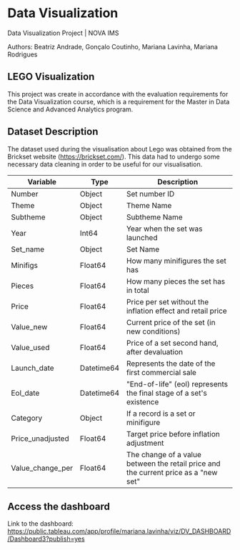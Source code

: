 # Data Visualization 

Data Visualization Project | NOVA IMS

Authors: Beatriz Andrade, Gonçalo Coutinho, Mariana Lavinha, Mariana Rodrigues

## LEGO Visualization

This project was create in accordance with the evaluation requirements for the Data Visualization course, which is a requirement for the Master in Data Science and Advanced Analytics program.

## Dataset Description

The dataset used during the visualisation about Lego was obtained from the Brickset website (https://brickset.com/). This data had to undergo some necessary data cleaning in order to be useful for our visualisation.

| Variable | Type | Description |
| --- | --- | --- |
| Number | Object | Set number ID |
| Theme | Object | Theme Name |
| Subtheme | Object | Subtheme Name |
| Year | Int64 | Year when the set was launched |
| Set_name | Object | Set Name  |
| Minifigs | Float64 | How many minifigures the set has |
| Pieces | Float64 | How many pieces the set has in total |
| Price | Float64 | Price per set without the inflation effect and retail price |
| Value_new | Float64 | Current price of the set (in new conditions) |
| Value_used | Float64 | Price of a set second hand, after devaluation |
| Launch_date | Datetime64 | Represents the date of the first commercial sale |
| Eol_date | Datetime64 | "End-of-life" (eol) represents the final stage of a set's existence |
| Category | Object | If a record is a set or minifigure |
| Price_unadjusted | Float64 | Target price before inflation adjustment |
| Value_change_per | Float64 | The change of a value between the retail price and the current price as a "new set" |

## Access the dashboard

Link to the dashboard: https://public.tableau.com/app/profile/mariana.lavinha/viz/DV_DASHBOARD/Dashboard3?publish=yes 
